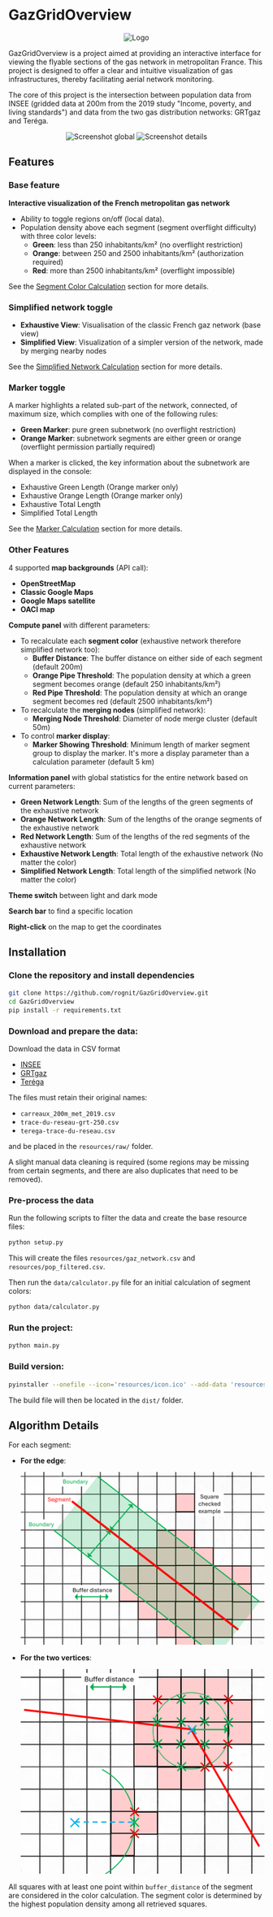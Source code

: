 # GazGridOverview
<p align="center">
    <img src="resources/icon.ico" alt="Logo" />
</p>

GazGridOverview is a project aimed at providing an interactive interface for viewing the flyable sections of the gas network in metropolitan France. This project is designed to offer a clear and intuitive visualization of gas infrastructures, thereby facilitating aerial network monitoring.

The core of this project is the intersection between population data from INSEE (gridded data at 200m from the 2019 study "Income, poverty, and living standards") and data from the two gas distribution networks: GRTgaz and Teréga.

<div style="text-align: center;">
    <img src="doc/images/Screenshot global.png" alt="Screenshot global" />
    <img src="doc/images/Screenshot details.png" alt="Screenshot details" />
</div>


## Features

### Base feature

**Interactive visualization of the French metropolitan gas network**
- Ability to toggle regions on/off (local data).
- Population density above each segment (segment overflight difficulty) with three color levels:
  - **Green**: less than 250 inhabitants/km² (no overflight restriction)
  - **Orange**: between 250 and 2500 inhabitants/km² (authorization required)
  - **Red**: more than 2500 inhabitants/km² (overflight impossible)

See the [Segment Color Calculation](doc/segment_color_calculation.md#algorithm-details) section for more details.

### Simplified network toggle

- **Exhaustive View**: Visualisation of the classic French gaz network (base view)
- **Simplified View**: Visualization of a simpler version of the network, made by merging nearby nodes

See the [Simplified Network Calculation](doc/segment_color_calculation.md#algorithm-details) section for more details.

### Marker toggle

A marker highlights a related sub-part of the network, connected, of maximum size, which complies with one of the following rules:
- **Green Marker**: pure green subnetwork (no overflight restriction)
- **Orange Marker**: subnetwork segments are either green or orange (overflight permission partially required)

When a marker is clicked, the key information about the subnetwork are displayed in the console:
- Exhaustive Green Length (Orange marker only)
- Exhaustive Orange Length (Orange marker only)
- Exhaustive Total Length
- Simplified Total Length

See the [Marker Calculation](doc/segment_color_calculation.md#algorithm-details) section for more details.

### Other Features

4 supported **map backgrounds** (API call):
- **OpenStreetMap**
- **Classic Google Maps**
- **Google Maps satellite**
- **OACI map**

**Compute panel** with different parameters:
- To recalculate each **segment color** (exhaustive network therefore simplified network too):
    - **Buffer Distance**: The buffer distance on either side of each segment (default 200m)
    - **Orange Pipe Threshold**: The population density at which a green segment becomes orange (default 250 inhabitants/km²)
    - **Red Pipe Threshold**: The population density at which an orange segment becomes red (default 2500 inhabitants/km²)
- To recalculate the **merging nodes** (simplified network):
    - **Merging Node Threshold**: Diameter of node merge cluster (default 50m)
- To control **marker display**:
    - **Marker Showing Threshold**: Minimum length of marker segment group to display the marker. It's more a display parameter than a calculation parameter (default 5 km)

**Information panel** with global statistics for the entire network based on current parameters:
- **Green Network Length**: Sum of the lengths of the green segments of the exhaustive network
- **Orange Network Length**: Sum of the lengths of the orange segments of the exhaustive network
- **Red Network Length**: Sum of the lengths of the red segments of the exhaustive network
- **Exhaustive Network Length**: Total length of the exhaustive network (No matter the color)
- **Simplified Network Length**: Total length of the simplified network (No matter the color)

**Theme switch** between light and dark mode

**Search bar** to find a specific location

**Right-click** on the map to get the coordinates


## Installation

### Clone the repository and install dependencies

```bash
git clone https://github.com/rognit/GazGridOverview.git
cd GazGridOverview
pip install -r requirements.txt
```

### Download and prepare the data:
Download the data in CSV format

- [INSEE](https://www.insee.fr/fr/statistiques/7655475?sommaire=7655515)
- [GRTgaz](https://www.data.gouv.fr/fr/datasets/trace-simplifie-du-reseau-grtgaz-precis-a-environ-250-m/)
- [Teréga](https://www.data.gouv.fr/fr/datasets/trace-simplifie-du-reseau-terega-precis-a-environ-250-m/)

The files must retain their original names:
- `carreaux_200m_met_2019.csv`
- `trace-du-reseau-grt-250.csv`
- `terega-trace-du-reseau.csv`

and be placed in the `resources/raw/` folder.

A slight manual data cleaning is required (some regions may be missing from certain segments, and there are also duplicates that need to be removed).

### Pre-process the data
Run the following scripts to filter the data and create the base resource files:

```bash
python setup.py
```

This will create the files `resources/gaz_network.csv` and `resources/pop_filtered.csv`.

Then run the `data/calculator.py` file for an initial calculation of segment colors:

```bash
python data/calculator.py
```

### Run the project:

```bash
python main.py
```

### Build version:

```bash
pyinstaller --onefile --icon='resources/icon.ico' --add-data 'resources/icon.ico:resources' --add-data 'resources/base_gaz_network.csv:resources' --add-data 'resources/base_population.csv:resources' --add-data 'resources/simplified_computed_gaz_network.csv:resources' --add-data 'resources/exhaustive_computed_gaz_network.csv:resources' --add-data 'resources/information.csv:resources' --add-data 'resources/green_markers.csv:resources' --add-data 'resources/orange_markers.csv:resources' --name GazGridOverview main.py
```

The build file will then be located in the `dist/` folder.

## Algorithm Details

For each segment:
- **For the edge**:

  <div style="text-align: center;">
    <img src="doc/images/edge.png" alt="edge" />
  </div>

- **For the two vertices**:

  <div style="text-align: center;">
    <img src="doc/images/vertex.png" alt="vertex" />
  </div>

All squares with at least one point within `buffer_distance` of the segment are considered in the color calculation. The segment color is determined by the highest population density among all retrieved squares.
